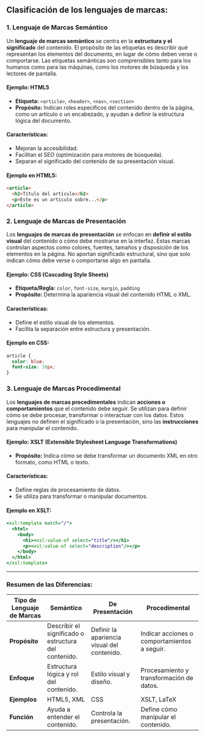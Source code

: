 ## Clasificación de los lenguajes de marcas:

### 1. **Lenguaje de Marcas Semántico**

Un **lenguaje de marcas semántico** se centra en la **estructura y el significado** del contenido. El propósito de las etiquetas es describir qué representan los elementos del documento, en lugar de cómo deben verse o comportarse. Las etiquetas semánticas son comprensibles tanto para los humanos como para las máquinas, como los motores de búsqueda y los lectores de pantalla.

#### Ejemplo: HTML5
- **Etiqueta:** `<article>`, `<header>`, `<nav>`, `<section>`
- **Propósito:** Indican roles específicos del contenido dentro de la página, como un artículo o un encabezado, y ayudan a definir la estructura lógica del documento.

#### Características:
- Mejoran la accesibilidad.
- Facilitan el SEO (optimización para motores de búsqueda).
- Separan el significado del contenido de su presentación visual.
  
#### Ejemplo en HTML5:
```html
<article>
  <h2>Título del artículo</h2>
  <p>Este es un artículo sobre...</p>
</article>
```

### 2. **Lenguaje de Marcas de Presentación**

Los **lenguajes de marcas de presentación** se enfocan en **definir el estilo visual** del contenido o cómo debe mostrarse en la interfaz. Estas marcas controlan aspectos como colores, fuentes, tamaños y disposición de los elementos en la página. No aportan significado estructural, sino que solo indican cómo debe verse o comportarse algo en pantalla.

#### Ejemplo: CSS (Cascading Style Sheets)
- **Etiqueta/Regla:** `color`, `font-size`, `margin`, `padding`
- **Propósito:** Determina la apariencia visual del contenido HTML o XML.

#### Características:
- Define el estilo visual de los elementos.
- Facilita la separación entre estructura y presentación.
  
#### Ejemplo en CSS:
```css
article {
  color: blue;
  font-size: 18px;
}
```

### 3. **Lenguaje de Marcas Procedimental**

Los **lenguajes de marcas procedimentales** indican **acciones o comportamientos** que el contenido debe seguir. Se utilizan para definir cómo se debe procesar, transformar o interactuar con los datos. Estos lenguajes no definen el significado o la presentación, sino las **instrucciones** para manipular el contenido.

#### Ejemplo: XSLT (Extensible Stylesheet Language Transformations)
- **Propósito:** Indica cómo se debe transformar un documento XML en otro formato, como HTML o texto.

#### Características:
- Define reglas de procesamiento de datos.
- Se utiliza para transformar o manipular documentos.

#### Ejemplo en XSLT:
```xslt
<xsl:template match="/">
  <html>
    <body>
      <h1><xsl:value-of select="title"/></h1>
      <p><xsl:value-of select="description"/></p>
    </body>
  </html>
</xsl:template>
```

---

### Resumen de las Diferencias:

| Tipo de Lenguaje de Marcas | **Semántico**                        | **De Presentación**                  | **Procedimental**                   |
|----------------------------|--------------------------------------|--------------------------------------|-------------------------------------|
| **Propósito**               | Describir el significado o estructura del contenido. | Definir la apariencia visual del contenido. | Indicar acciones o comportamientos a seguir. |
| **Enfoque**                 | Estructura lógica y rol del contenido. | Estilo visual y diseño.              | Procesamiento y transformación de datos.     |
| **Ejemplos**                | HTML5, XML                           | CSS                                  | XSLT, LaTeX                         |
| **Función**                 | Ayuda a entender el contenido.        | Controla la presentación.            | Define cómo manipular el contenido. |

